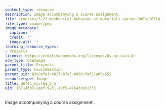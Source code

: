 ```yaml
---
content_type: resource
description: Image accompanying a course assignment.
file: /courses/3-22-mechanical-behavior-of-materials-spring-2008/16714f332eef92b118f547643ce91753_defec_nuclea_5_5.jpg
file_type: image/jpeg
image_metadata:
  caption: ''
  credit: ''
  image-alt: ''
learning_resource_types:
- Projects
license: https://creativecommons.org/licenses/by-nc-sa/4.0/
ocw_type: OCWImage
parent_title: Projects
parent_type: CourseSection
parent_uid: 8388cfe3-4b2f-b7e7-0060-faf27a65e652
resourcetype: Image
title: defec_nuclea_5_5
uid: 16714f33-2eef-92b1-18f5-47643ce91753
---
```

Image accompanying a course assignment.